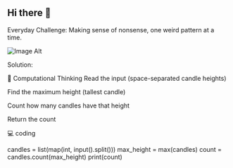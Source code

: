 ## Hi there 👋

Everyday Challenge: Making sense of nonsense, one weird pattern at a time.

![Image Alt](https://github.com/MaatherData/MaatherData/blob/dd33180b02dc2408e16b3f42722b0ad59b0e475d/IMG-20250413-WA0042.jpg)


Solution:

🧠 Computational Thinking
Read the input (space-separated candle heights)

Find the maximum height (tallest candle)

Count how many candles have that height

Return the count



💻 coding

candles = list(map(int, input().split()))
max_height = max(candles)
count = candles.count(max_height)
print(count)


